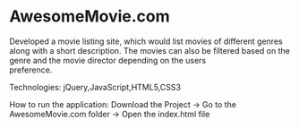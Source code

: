 # AwesomeMovie.com
Developed a movie listing site, which would list movies of different genres along with a short description.
The movies can also be filtered based on the genre and the movie director depending on the users        
preference.

Technologies: jQuery,JavaScript,HTML5,CSS3

How to run the application: Download the Project -> Go to the AwesomeMovie.com folder -> Open the index.html file
